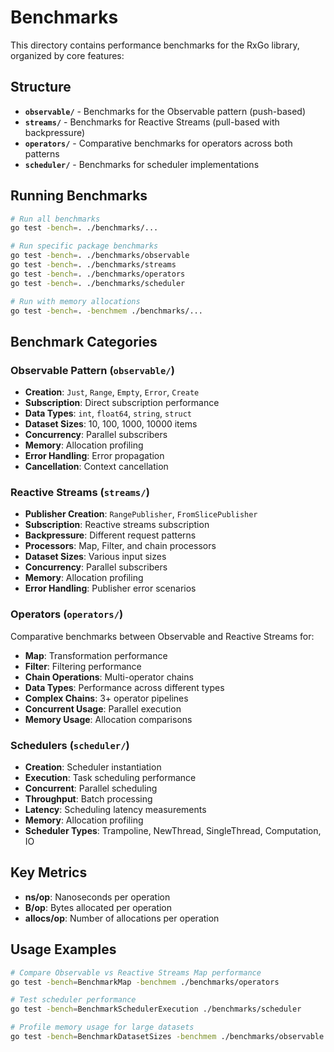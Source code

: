 # Benchmarks

This directory contains performance benchmarks for the RxGo library, organized by core features:

## Structure

- **`observable/`** - Benchmarks for the Observable pattern (push-based)
- **`streams/`** - Benchmarks for Reactive Streams (pull-based with backpressure)
- **`operators/`** - Comparative benchmarks for operators across both patterns
- **`scheduler/`** - Benchmarks for scheduler implementations

## Running Benchmarks

```bash
# Run all benchmarks
go test -bench=. ./benchmarks/...

# Run specific package benchmarks
go test -bench=. ./benchmarks/observable
go test -bench=. ./benchmarks/streams
go test -bench=. ./benchmarks/operators
go test -bench=. ./benchmarks/scheduler

# Run with memory allocations
go test -bench=. -benchmem ./benchmarks/...
```

## Benchmark Categories

### Observable Pattern (`observable/`)
- **Creation**: `Just`, `Range`, `Empty`, `Error`, `Create`
- **Subscription**: Direct subscription performance
- **Data Types**: `int`, `float64`, `string`, `struct`
- **Dataset Sizes**: 10, 100, 1000, 10000 items
- **Concurrency**: Parallel subscribers
- **Memory**: Allocation profiling
- **Error Handling**: Error propagation
- **Cancellation**: Context cancellation

### Reactive Streams (`streams/`)
- **Publisher Creation**: `RangePublisher`, `FromSlicePublisher`
- **Subscription**: Reactive streams subscription
- **Backpressure**: Different request patterns
- **Processors**: Map, Filter, and chain processors
- **Dataset Sizes**: Various input sizes
- **Concurrency**: Parallel subscribers
- **Memory**: Allocation profiling
- **Error Handling**: Publisher error scenarios

### Operators (`operators/`)
Comparative benchmarks between Observable and Reactive Streams for:
- **Map**: Transformation performance
- **Filter**: Filtering performance  
- **Chain Operations**: Multi-operator chains
- **Data Types**: Performance across different types
- **Complex Chains**: 3+ operator pipelines
- **Concurrent Usage**: Parallel execution
- **Memory Usage**: Allocation comparisons

### Schedulers (`scheduler/`)
- **Creation**: Scheduler instantiation
- **Execution**: Task scheduling performance
- **Concurrent**: Parallel scheduling
- **Throughput**: Batch processing
- **Latency**: Scheduling latency measurements
- **Memory**: Allocation profiling
- **Scheduler Types**: Trampoline, NewThread, SingleThread, Computation, IO

## Key Metrics

- **ns/op**: Nanoseconds per operation
- **B/op**: Bytes allocated per operation
- **allocs/op**: Number of allocations per operation

## Usage Examples

```bash
# Compare Observable vs Reactive Streams Map performance
go test -bench=BenchmarkMap -benchmem ./benchmarks/operators

# Test scheduler performance
go test -bench=BenchmarkSchedulerExecution ./benchmarks/scheduler

# Profile memory usage for large datasets
go test -bench=BenchmarkDatasetSizes -benchmem ./benchmarks/observable
```
